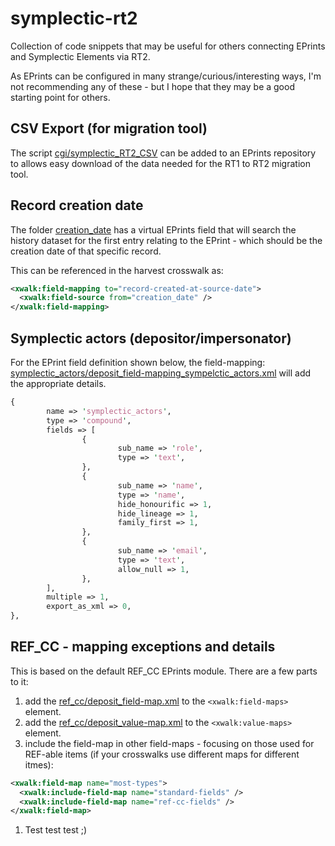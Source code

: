 # symplectic-rt2
Collection of code snippets that may be useful for others connecting EPrints and Symplectic Elements via RT2.

As EPrints can be configured in many strange/curious/interesting ways, I'm not recommending any of these - but
I hope that they may be a good starting point for others.

## CSV Export (for migration tool)
The script [cgi/symplectic_RT2_CSV](cgi/symplectic_RT2_CSV) can be added to an EPrints repository to allows easy 
download of the data needed for the RT1 to RT2 migration tool.


## Record creation date
The folder [creation_date](creation_date/) has a virtual EPrints field that will search the history dataset for
the first entry relating to the EPrint - which should be the creation date of that specific record.

This can be referenced in the harvest crosswalk as:
```xml
<xwalk:field-mapping to="record-created-at-source-date">
  <xwalk:field-source from="creation_date" />
</xwalk:field-mapping>
```

## Symplectic actors (depositor/impersonator)

For the EPrint field definition shown below, the field-mapping:
[symplectic_actors/deposit_field-mapping_sympelctic_actors.xml](symplectic_actors/deposit_field-mapping_sympelctic_actors.xml)
will add the appropriate details.


```perl
{
        name => 'symplectic_actors',
        type => 'compound',
        fields => [
                {
                        sub_name => 'role',
                        type => 'text',
                },
                {
                        sub_name => 'name',
                        type => 'name',
                        hide_honourific => 1,
                        hide_lineage => 1,
                        family_first => 1,
                },
                {
                        sub_name => 'email',
                        type => 'text',
                        allow_null => 1,
                },
        ],
        multiple => 1,
        export_as_xml => 0,
},
```

## REF_CC - mapping exceptions and details
This is based on the default REF_CC EPrints module. There are a few parts to it:

1) add the [ref_cc/deposit_field-map.xml](ref_cc/deposit_field-map.xml) to the `<xwalk:field-maps>` element.
1) add the [ref_cc/deposit_value-map.xml](ref_cc/deposit_value-map.xml) to the `<xwalk:value-maps>` element.
1) include the field-map in other field-maps - focusing on those used for REF-able items (if your crosswalks use different maps for different itmes):
```xml
<xwalk:field-map name="most-types">
  <xwalk:include-field-map name="standard-fields" />
  <xwalk:include-field-map name="ref-cc-fields" />
</xwalk:field-map>

```
1) Test test test ;)
